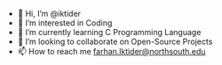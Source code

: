 - 👋 Hi, I’m @iktider
- 👀 I’m interested in Coding
- 🌱 I’m currently learning C Programming Language
- 💞️ I’m looking to collaborate on Open-Source Projects
- 📫 How to reach me farhan.lktider@northsouth.edu

<!---
iktider/iktider is a ✨ special ✨ repository because its `README.md` (this file) appears on your GitHub profile.
You can click the Preview link to take a look at your changes.
--->
